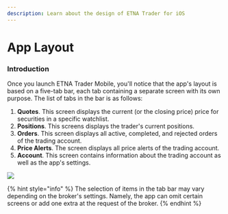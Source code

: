 ```yaml
---
description: Learn about the design of ETNA Trader for iOS
---
```


# App Layout

### Introduction

Once you launch ETNA Trader Mobile, you'll notice that the app's layout is based on a five-tab bar, each tab containing a separate screen with its own purpose. The list of tabs in the bar is as follows:

1. **Quotes**. This screen displays the current (or the closing price) price for securities in a specific watchlist.&#x20;
2. **Positions**. This screens displays the trader's current positions.
3. **Orders**. This screen displays all active, completed, and rejected orders of the trading account.
4. **Price Alerts**. The screen displays all price alerts of the trading account.
5. **Account**. This screen contains information about the trading account as well as the app's settings.

![](../../.gitbook/assets/img\_0013\_iphonexspacegrey\_portrait.png)

{% hint style="info" %}
The selection of items in the tab bar may vary depending on the broker's settings. Namely, the app can omit certain screens or add one extra at the request of the broker.
{% endhint %}
